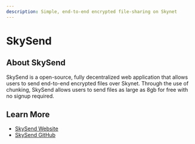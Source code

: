 ```yaml
---
description: Simple, end-to-end encrypted file-sharing on Skynet
---
```


# SkySend

## About SkySend

SkySend is a open-source, fully decentralized web application that allows users to send end-to-end encrypted files over Skynet. Through the use of chunking, SkySend allows users to send files as large as 8gb for free with no signup required.

## Learn More

* [SkySend Website](https://skysend.hns.fileportal.org)
* [SkySend GitHub](https://github.com/redsolver/skysend)
